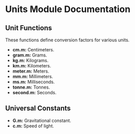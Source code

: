 
# Units Module Documentation


## Unit Functions

These functions define conversion factors for various units.

* **cm.m:** Centimeters.
* **gram.m:** Grams.
* **kg.m:** Kilograms.
* **km.m:** Kilometers.
* **meter.m:** Meters.
* **mm.m:** Millimeters.
* **ms.m:** Milliseconds.
* **tonne.m:** Tonnes.
* **second.m:** Seconds.

## Universal Constants

* **G.m:** Gravitational constant.
* **c.m:** Speed of light.

